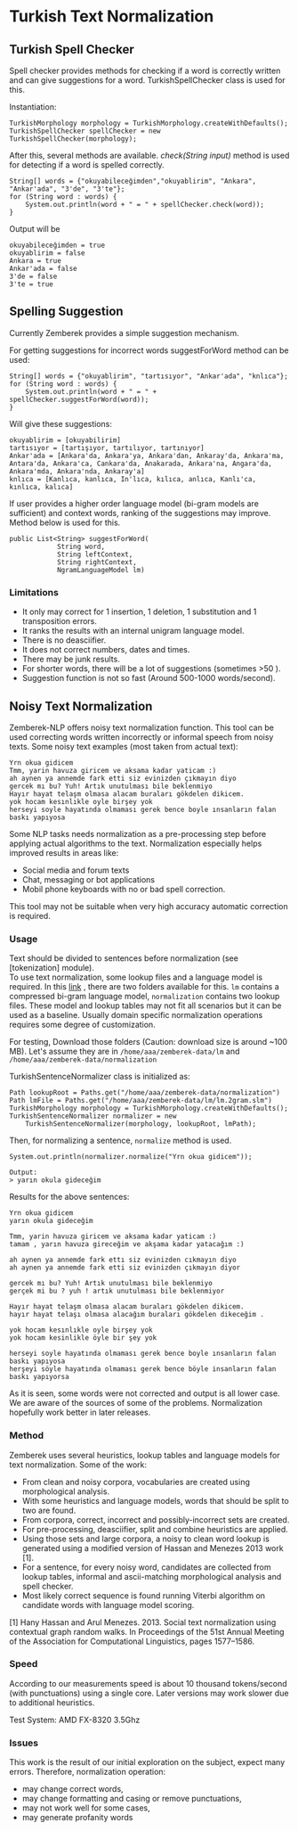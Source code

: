 Turkish Text Normalization
============

## Turkish Spell Checker

Spell checker provides methods for checking if a word is correctly written and can give suggestions for a word.
TurkishSpellChecker class is used for this.

 
Instantiation:

    TurkishMorphology morphology = TurkishMorphology.createWithDefaults();
    TurkishSpellChecker spellChecker = new TurkishSpellChecker(morphology);

After this, several methods are available. _check(String input)_ method is used for 
 detecting if a word is spelled correctly.
 
    String[] words = {"okuyabileceğimden","okuyablirim", "Ankara", "Ankar'ada", "3'de", "3'te"};
    for (String word : words) {
        System.out.println(word + " = " + spellChecker.check(word));
    } 

Output will be

    okuyabileceğimden = true
    okuyablirim = false
    Ankara = true
    Ankar'ada = false
    3'de = false
    3'te = true

## Spelling Suggestion

Currently Zemberek provides a simple suggestion mechanism.

For getting suggestions for incorrect words suggestForWord method can be used:

    String[] words = {"okuyablirim", "tartısıyor", "Ankar'ada", "knlıca"};
    for (String word : words) {
        System.out.println(word + " = " + spellChecker.suggestForWord(word));
    } 
    
Will give these suggestions:
    
    okuyablirim = [okuyabilirim]
    tartısıyor = [tartışıyor, tartılıyor, tartınıyor]
    Ankar'ada = [Ankara'da, Ankara'ya, Ankara'dan, Ankaray'da, Ankara'ma, Antara'da, Ankara'ca, Cankara'da, Anakarada, Ankara'na, Angara'da, Ankara'mda, Ankara'nda, Ankaray'a]
    knlıca = [Kanlıca, kanlıca, In'lıca, kılıca, anlıca, Kanlı'ca, kınlıca, kalıca]

If user provides a higher order language model (bi-gram models are sufficient) and context words, ranking of the suggestions may improve. Method below is used for this. 

    public List<String> suggestForWord(
                String word,
                String leftContext,
                String rightContext,
                NgramLanguageModel lm)
    
### Limitations

 - It only may correct for 1 insertion, 1 deletion, 1 substitution and 1 transposition errors.
 - It ranks the results with an internal unigram language model.
 - There is no deasciifier.
 - It does not correct numbers, dates and times.
 - There may be junk results.
 - For shorter words, there will be a lot of suggestions (sometimes >50 ).
 - Suggestion function is not so fast (Around 500-1000 words/second).
 
 ## Noisy Text Normalization
 
 Zemberek-NLP offers noisy text normalization function. This tool can be used correcting 
 words written incorrectly or informal speech from noisy texts. Some noisy text examples (most taken from actual text):

    Yrn okua gidicem
    Tmm, yarin havuza giricem ve aksama kadar yaticam :)    
    ah aynen ya annemde fark etti siz evinizden çıkmayın diyo
    gercek mı bu? Yuh! Artık unutulması bile beklenmiyo   
    Hayır hayat telaşm olmasa alacam buraları gökdelen dikicem.
    yok hocam kesınlıkle oyle birşey yok
    herseyi soyle hayatında olmaması gerek bence boyle ınsanların falan baskı yapıyosa
    
Some NLP tasks needs normalization as a pre-processing step before applying 
actual algorithms to the text. Normalization especially helps improved results in areas like: 

- Social media and forum texts
- Chat, messaging or bot applications  
- Mobil phone keyboards with no or bad spell correction.

This tool may not be suitable when very high accuracy automatic correction is required.

### Usage

Text should be divided to sentences before normalization (see [tokenization] module).  
To use text normalization, some lookup files and a language model is required. 
In this [link](https://drive.google.com/drive/folders/1tztjRiUs9BOTH-tb1v7FWyixl-iUpydW)
, there are two folders available for this. `lm` contains a compressed bi-gram language model, `normalization` 
contains two lookup files. These model and lookup tables may not fit all scenarios but it can be
used as a baseline. Usually domain specific normalization operations requires some degree of customization.  

For testing, Download those folders (Caution: download size is around ~100 MB). Let's assume they are in 
`/home/aaa/zemberek-data/lm` and `/home/aaa/zemberek-data/normalization`

TurkishSentenceNormalizer class is initialized as:

    Path lookupRoot = Paths.get("/home/aaa/zemberek-data/normalization")
    Path lmFile = Paths.get("/home/aaa/zemberek-data/lm/lm.2gram.slm")
    TurkishMorphology morphology = TurkishMorphology.createWithDefaults();
    TurkishSentenceNormalizer normalizer = new
        TurkishSentenceNormalizer(morphology, lookupRoot, lmPath);

Then, for normalizing a sentence, `normalize` method is used.

    System.out.println(normalizer.normalize("Yrn okua gidicem"));
    
    Output:
    > yarın okula gideceğim

Results for the above sentences:

    Yrn okua gidicem
    yarın okula gideceğim
    
    Tmm, yarin havuza giricem ve aksama kadar yaticam :)
    tamam , yarın havuza gireceğim ve akşama kadar yatacağım :)
    
    ah aynen ya annemde fark ettı siz evinizden cıkmayın diyo
    ah aynen ya annemde fark etti siz evinizden çıkmayın diyor
    
    gercek mı bu? Yuh! Artık unutulması bile beklenmiyo
    gerçek mi bu ? yuh ! artık unutulması bile beklenmiyor
    
    Hayır hayat telaşm olmasa alacam buraları gökdelen dikicem.
    hayır hayat telaşı olmasa alacağım buraları gökdelen dikeceğim .
    
    yok hocam kesınlıkle oyle birşey yok
    yok hocam kesinlikle öyle bir şey yok
    
    herseyi soyle hayatında olmaması gerek bence boyle ınsanların falan baskı yapıyosa
    herşeyi söyle hayatında olmaması gerek bence böyle insanların falan baskı yapıyorsa

As it is seen, some words were not corrected and output is all lower case.
We are aware of the sources of some of the problems. 
Normalization hopefully work better in later releases. 

### Method

Zemberek uses several heuristics, lookup tables and language models for text normalization.
Some of the work:
- From clean and noisy corpora, vocabularies are created using morphological analysis.
- With some heuristics and language models, words that should be split to two are found.
- From corpora, correct, incorrect and possibly-incorrect sets are created.
- For pre-processing, deasciifier, split and combine heuristics are applied. 
- Using those sets and large corpora, a noisy to clean word lookup is 
  generated using a modified version of Hassan and Menezes 2013 work [1]. 
- For a sentence, for every noisy word, candidates are collected from lookup tables, 
informal and ascii-matching morphological analysis and spell checker.
- Most likely correct sequence is found running Viterbi algorithm on candidate words with language model scoring.

[1] Hany Hassan and Arul Menezes. 2013. Social text normalization using contextual graph random walks. 
In Proceedings of the 51st Annual Meeting of the Association for Computational Linguistics, 
pages 1577–1586.

### Speed

According to our measurements speed is about 10 thousand tokens/second (with punctuations) using 
a single core. Later versions may work slower due to additional heuristics.

Test System: AMD FX-8320 3.5Ghz 

### Issues

This work is the result of our initial exploration on the subject, expect many errors. 
Therefore, normalization operation:

- may change correct words,
- may change formatting and casing or remove punctuations,
- may not work well for some cases,
- may generate profanity words
 